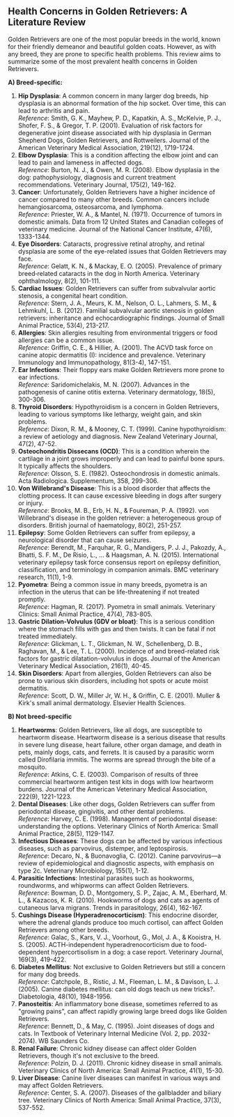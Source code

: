 ## Health Concerns in Golden Retrievers: A Literature Review

Golden Retrievers are one of the most popular breeds in the world, known for their friendly demeanor and beautiful golden coats. However, as with any breed, they are prone to specific health problems. This review aims to summarize some of the most prevalent health concerns in Golden Retrievers.

**A) Breed-specific:**

1. **Hip Dysplasia**:
   A common concern in many larger dog breeds, hip dysplasia is an abnormal formation of the hip socket. Over time, this can lead to arthritis and pain. <br>
   *Reference*: Smith, G. K., Mayhew, P. D., Kapatkin, A. S., McKelvie, P. J., Shofer, F. S., & Gregor, T. P. (2001). Evaluation of risk factors for degenerative joint disease associated with hip dysplasia in German Shepherd Dogs, Golden Retrievers, and Rottweilers. Journal of the American Veterinary Medical Association, 219(12), 1719-1724. <br>
2. **Elbow Dysplasia**:
   This is a condition affecting the elbow joint and can lead to pain and lameness in affected dogs. <br>
   *Reference*: Burton, N. J., & Owen, M. R. (2008). Elbow dysplasia in the dog: pathophysiology, diagnosis and current treatment recommendations. Veterinary Journal, 175(2), 149-162. <br>
3. **Cancer**:
   Unfortunately, Golden Retrievers have a higher incidence of cancer compared to many other breeds. Common cancers include hemangiosarcoma, osteosarcoma, and lymphoma. <br>
   *Reference*: Priester, W. A., & Mantel, N. (1971). Occurrence of tumors in domestic animals. Data from 12 United States and Canadian colleges of veterinary medicine. Journal of the National Cancer Institute, 47(6), 1333-1344. <br>
4. **Eye Disorders**:
   Cataracts, progressive retinal atrophy, and retinal dysplasia are some of the eye-related issues that Golden Retrievers may face. <br>
   *Reference*: Gelatt, K. N., & Mackay, E. O. (2005). Prevalence of primary breed‐related cataracts in the dog in North America. Veterinary ophthalmology, 8(2), 101-111. <br>
5. **Cardiac Issues**:
   Golden Retrievers can suffer from subvalvular aortic stenosis, a congenital heart condition. <br>
   *Reference*: Stern, J. A., Meurs, K. M., Nelson, O. L., Lahmers, S. M., & Lehmkuhl, L. B. (2012). Familial subvalvular aortic stenosis in golden retrievers: inheritance and echocardiographic findings. Journal of Small Animal Practice, 53(4), 213-217. <br>
6. **Allergies**:
   Skin allergies resulting from environmental triggers or food allergies can be a common issue. <br>
   *Reference*: Griffin, C. E., & Hillier, A. (2001). The ACVD task force on canine atopic dermatitis (I): incidence and prevalence. Veterinary Immunology and Immunopathology, 81(3-4), 147-151. <br>
7. **Ear Infections**:
   Their floppy ears make Golden Retrievers more prone to ear infections. <br>
   *Reference*: Saridomichelakis, M. N. (2007). Advances in the pathogenesis of canine otitis externa. Veterinary dermatology, 18(5), 300-306. <br>
8. **Thyroid Disorders**:
   Hypothyroidism is a concern in Golden Retrievers, leading to various symptoms like lethargy, weight gain, and skin problems. <br>
   *Reference*: Dixon, R. M., & Mooney, C. T. (1999). Canine hypothyroidism: a review of aetiology and diagnosis. New Zealand Veterinary Journal, 47(2), 47-52. <br>
9. **Osteochondritis Dissecans (OCD)**: 
   This is a condition wherein the cartilage in a joint grows improperly and can lead to painful bone spurs. It typically affects the shoulders. <br>
   *Reference*: Olsson, S. E. (1982). Osteochondrosis in domestic animals. Acta Radiologica. Supplementum, 358, 299-306. <br>
10. **Von Willebrand's Disease**: 
   This is a blood disorder that affects the clotting process. It can cause excessive bleeding in dogs after surgery or injury. <br>
   *Reference*: Brooks, M. B., Erb, H. N., & Foureman, P. A. (1992). von Willebrand's disease in the golden retriever: a heterogeneous group of disorders. British journal of haematology, 80(2), 251-257. <br>
11. **Epilepsy**: 
   Some Golden Retrievers can suffer from epilepsy, a neurological disorder that can cause seizures. <br>
   *Reference*: Berendt, M., Farquhar, R. G., Mandigers, P. J. J., Pakozdy, A., Bhatti, S. F. M., De Risio, L., ... & Haagsman, A. N. (2015). International veterinary epilepsy task force consensus report on epilepsy definition, classification, and terminology in companion animals. BMC veterinary research, 11(1), 1-9. <br>
12. **Pyometra**: 
   Being a common issue in many breeds, pyometra is an infection in the uterus that can be life-threatening if not treated promptly. <br>
   *Reference*: Hagman, R. (2017). Pyometra in small animals. Veterinary Clinics: Small Animal Practice, 47(4), 783-805. <br>
13. **Gastric Dilation-Volvulus (GDV or bloat)**: 
   This is a serious condition where the stomach fills with gas and then twists. It can be fatal if not treated immediately. <br>
   *Reference*: Glickman, L. T., Glickman, N. W., Schellenberg, D. B., Raghavan, M., & Lee, T. L. (2000). Incidence of and breed-related risk factors for gastric dilatation-volvulus in dogs. Journal of the American Veterinary Medical Association, 216(1), 40-45. <br>
14. **Skin Disorders**: 
   Apart from allergies, Golden Retrievers can also be prone to various skin disorders, including hot spots or acute moist dermatitis. <br>
   *Reference*: Scott, D. W., Miller Jr, W. H., & Griffin, C. E. (2001). Muller & Kirk's small animal dermatology. Elsevier Health Sciences. <br>


**B) Not breed-specific**

1. **Heartworms**: Golden Retrievers, like all dogs, are susceptible to heartworm disease. Heartworm disease is a serious disease that results in severe lung disease, heart failure, other organ damage, and death in pets, mainly dogs, cats, and ferrets. It is caused by a parasitic worm called Dirofilaria immitis. The worms are spread through the bite of a mosquito. <br>
*Reference*: Atkins, C. E. (2003). Comparison of results of three commercial heartworm antigen test kits in dogs with low heartworm burdens. Journal of the American Veterinary Medical Association, 222(9), 1221-1223. <br>
2. **Dental Diseases**: Like other dogs, Golden Retrievers can suffer from periodontal disease, gingivitis, and other dental problems. <br>
*Reference*: Harvey, C. E. (1998). Management of periodontal disease: understanding the options. Veterinary Clinics of North America: Small Animal Practice, 28(5), 1129-1147. <br>
3. **Infectious Diseases**: These dogs can be affected by various infectious diseases, such as parvovirus, distemper, and leptospirosis. <br>
*Reference*: Decaro, N., & Buonavoglia, C. (2012). Canine parvovirus—a review of epidemiological and diagnostic aspects, with emphasis on type 2c. Veterinary Microbiology, 155(1), 1-12. <br>
4. **Parasitic Infections**: Intestinal parasites such as hookworms, roundworms, and whipworms can affect Golden Retrievers. <br>
*Reference*: Bowman, D. D., Montgomery, S. P., Zajac, A. M., Eberhard, M. L., & Kazacos, K. R. (2010). Hookworms of dogs and cats as agents of cutaneous larva migrans. Trends in parasitology, 26(4), 162-167. <br>
5. **Cushings Disease (Hyperadrenocorticism)**: This endocrine disorder, where the adrenal glands produce too much cortisol, can affect Golden Retrievers among other breeds. <br>
*Reference*: Galac, S., Kars, V. J., Voorhout, G., Mol, J. A., & Kooistra, H. S. (2005). ACTH-independent hyperadrenocorticism due to food-dependent hypercortisolism in a dog: a case report. Veterinary Journal, 169(3), 419-422. <br>
6. **Diabetes Mellitus**: Not exclusive to Golden Retrievers but still a concern for many dog breeds. <br>
*Reference*: Catchpole, B., Ristic, J. M., Fleeman, L. M., & Davison, L. J. (2005). Canine diabetes mellitus: can old dogs teach us new tricks?. Diabetologia, 48(10), 1948-1956. <br>
7. **Panosteitis**: An inflammatory bone disease, sometimes referred to as "growing pains", can affect rapidly growing large breed dogs like Golden Retrievers. <br>
*Reference*: Bennett, D., & May, C. (1995). Joint diseases of dogs and cats. In Textbook of Veterinary Internal Medicine (Vol. 2, pp. 2032-2074). WB Saunders Co. <br>
8. **Renal Failure**: Chronic kidney disease can affect older Golden Retrievers, though it's not exclusive to the breed. <br>
*Reference*: Polzin, D. J. (2011). Chronic kidney disease in small animals. Veterinary Clinics of North America: Small Animal Practice, 41(1), 15-30. <br>
9. **Liver Disease**: Canine liver diseases can manifest in various ways and may affect Golden Retrievers. <br>
*Reference*: Center, S. A. (2007). Diseases of the gallbladder and biliary tree. Veterinary Clinics of North America: Small Animal Practice, 37(3), 537-552. <br>

